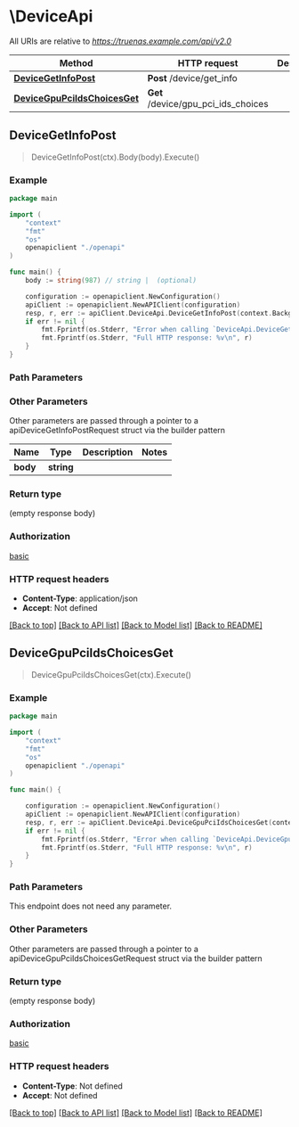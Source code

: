 # \DeviceApi

All URIs are relative to *https://truenas.example.com/api/v2.0*

Method | HTTP request | Description
------------- | ------------- | -------------
[**DeviceGetInfoPost**](DeviceApi.md#DeviceGetInfoPost) | **Post** /device/get_info | 
[**DeviceGpuPciIdsChoicesGet**](DeviceApi.md#DeviceGpuPciIdsChoicesGet) | **Get** /device/gpu_pci_ids_choices | 



## DeviceGetInfoPost

> DeviceGetInfoPost(ctx).Body(body).Execute()





### Example

```go
package main

import (
    "context"
    "fmt"
    "os"
    openapiclient "./openapi"
)

func main() {
    body := string(987) // string |  (optional)

    configuration := openapiclient.NewConfiguration()
    apiClient := openapiclient.NewAPIClient(configuration)
    resp, r, err := apiClient.DeviceApi.DeviceGetInfoPost(context.Background()).Body(body).Execute()
    if err != nil {
        fmt.Fprintf(os.Stderr, "Error when calling `DeviceApi.DeviceGetInfoPost``: %v\n", err)
        fmt.Fprintf(os.Stderr, "Full HTTP response: %v\n", r)
    }
}
```

### Path Parameters



### Other Parameters

Other parameters are passed through a pointer to a apiDeviceGetInfoPostRequest struct via the builder pattern


Name | Type | Description  | Notes
------------- | ------------- | ------------- | -------------
 **body** | **string** |  | 

### Return type

 (empty response body)

### Authorization

[basic](../README.md#basic)

### HTTP request headers

- **Content-Type**: application/json
- **Accept**: Not defined

[[Back to top]](#) [[Back to API list]](../README.md#documentation-for-api-endpoints)
[[Back to Model list]](../README.md#documentation-for-models)
[[Back to README]](../README.md)


## DeviceGpuPciIdsChoicesGet

> DeviceGpuPciIdsChoicesGet(ctx).Execute()





### Example

```go
package main

import (
    "context"
    "fmt"
    "os"
    openapiclient "./openapi"
)

func main() {

    configuration := openapiclient.NewConfiguration()
    apiClient := openapiclient.NewAPIClient(configuration)
    resp, r, err := apiClient.DeviceApi.DeviceGpuPciIdsChoicesGet(context.Background()).Execute()
    if err != nil {
        fmt.Fprintf(os.Stderr, "Error when calling `DeviceApi.DeviceGpuPciIdsChoicesGet``: %v\n", err)
        fmt.Fprintf(os.Stderr, "Full HTTP response: %v\n", r)
    }
}
```

### Path Parameters

This endpoint does not need any parameter.

### Other Parameters

Other parameters are passed through a pointer to a apiDeviceGpuPciIdsChoicesGetRequest struct via the builder pattern


### Return type

 (empty response body)

### Authorization

[basic](../README.md#basic)

### HTTP request headers

- **Content-Type**: Not defined
- **Accept**: Not defined

[[Back to top]](#) [[Back to API list]](../README.md#documentation-for-api-endpoints)
[[Back to Model list]](../README.md#documentation-for-models)
[[Back to README]](../README.md)


